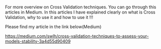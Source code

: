 For more overview on Cross Validation techniques. You can go through this articles in Medium. In this articles I have explained clearly on what is Cross Validation, why to use it and how to use it !!!

Please find my article in the link below(Medium)


https://medium.com/swlh/cross-validation-techniques-to-assess-your-models-stability-3a4d55d90409
